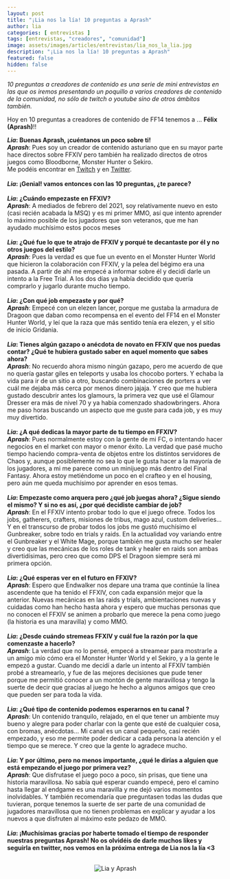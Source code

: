 ```yaml
---
layout: post
title: "¡Lia nos la lía! 10 preguntas a Aprash"
author: lia
categories: [ entrevistas ]
tags: [entrevistas, "creadores", "comunidad"]
image: assets/images/articles/entrevistas/lia_nos_la_lia.jpg
description: "¡Lia nos la lía! 10 preguntas a Aprash"
featured: false
hidden: false
---
```

*10 preguntas a creadores de contenido es una serie de mini entrevistas en las que os iremos presentando un poquillo a varios creadores de contenido de la comunidad, no sólo de twitch o youtube sino de otros ámbitos también.*

Hoy en 10 preguntas a creadores de contenido de FF14 tenemos a ... **Félix (Aprash)**!!



<div class="card">
  <div class="card-header">
     <b><i>Lia</i>: Buenas Aprash, ¡cuéntanos un poco sobre ti!</b>
  </div>
  <div class="card-body">
    <i><b>Aprash</b></i>: Pues soy un creador de contenido asturiano que en su mayor parte hace directos sobre FFXIV pero también ha realizado directos de otros juegos como Bloodborne, Monster Hunter o Sekiro.<br/>
    Me podéis encontrar en <a href="https://www.twitch.tv/aprash_ " target="_blank">Twitch</a> y en <a href="https://twitter.com/felix3pa" target="_blank">Twitter</a>.
  </div>
</div>

<br/>

<div class="card">
  <div class="card-header">
     <b><i>Lia</i>: ¡Genial! vamos entonces con las 10 preguntas, ¿te parece?</b>
  </div>
</div>

<br/>

<div class="card">
  <div class="card-header">
     <b><i>Lia</i>: ¿Cuándo empezaste en FFXIV?</b>
  </div>
  <div class="card-body">
    <i><b>Aprash</b></i>: A mediados de febrero del 2021, soy relativamente nuevo en esto (casi recién acabada la MSQ) y es mi primer MMO, así que intento aprender lo máximo posible de los jugadores que son veteranos, que me han ayudado muchísimo estos pocos meses
  </div>
</div>

<br/>

<div class="card">
  <div class="card-header">
     <b><i>Lia</i>: ¿Qué fue lo que te atrajo de FFXIV y porqué te decantaste por él y no otros juegos del estilo?</b>
  </div>
  <div class="card-body">
    <i><b>Aprash</b></i>: Pues la verdad es que fue un evento en el Monster Hunter World que hicieron la colaboración con FFXIV, y la pelea del bégimo era una pasada. A partir de ahí me empecé a informar sobre él y decidí darle un intento a la Free Trial. A los dos días ya había decidido que quería comprarlo y jugarlo durante mucho tiempo.
  </div>
</div>

<br/>


<div class="card">
  <div class="card-header">
     <b><i>Lia</i>: ¿Con qué job empezaste y por qué?</b>
  </div>
  <div class="card-body">
    <i><b>Aprash</b></i>: Empecé con un elezen lancer, porque me gustaba la armadura de Dragoon que daban como recompensa en el evento del FF14 en el Monster Hunter World, y leí que la raza que más sentido tenía era elezen, y el sitio de inicio Gridania.

  </div>    
</div>

<br/>

<div class="card">
  <div class="card-header">
     <b><i>Lia</i>: Tienes algún gazapo o anécdota de novato en FFXIV que nos puedas contar? ¿Qué te hubiera gustado saber en aquel momento que sabes ahora?</b>
  </div>
  <div class="card-body">
    <i><b>Aprash</b></i>: No recuerdo ahora mismo ningún gazapo, pero me acuerdo de que no quería gastar giles en teleports y usaba los chocobo porters. Y echaba la vida para ir de un sitio a otro, buscando combinaciones de porters a ver cuál me dejaba más cerca por menos dinero jajaja. Y creo que me hubiera gustado descubrir antes los glamours, la primera vez que usé el Glamour Dresser era más de nivel 70 y ya había comenzado shadowbringers. Ahora me paso horas buscando un aspecto que me guste para cada job, y es muy muy divertido.
  </div>
</div>

<br/>

<div class="card">
  <div class="card-header">
     <b><i>Lia</i>: ¿A qué dedicas la mayor parte de tu tiempo en FFXIV?</b>
  </div>
  <div class="card-body">
    <i><b>Aprash</b></i>: Pues normalmente estoy con la gente de mi FC, o intentando hacer negocios en el market con mayor o menor éxito. La verdad que pasé mucho tiempo haciendo compra-venta de objetos entre los distintos servidores de Chaos y, aunque posiblemente no sea lo que le gusta hacer a la mayoría de los jugadores, a mi me parece como un minijuego más dentro del Final Fantasy. Ahora estoy metiéndome un poco en el crafteo y en el housing, pero aún me queda muchísimo por aprender en esos temas.

  </div>
</div>

<br/>

<div class="card">
  <div class="card-header">
     <b><i>Lia</i>: Empezaste como arquera pero ¿qué job juegas ahora? ¿Sigue siendo el mismo? Y si no es así, ¿por qué decidiste cambiar de job?</b>
  </div>
  <div class="card-body">
    <i><b>Aprash</b></i>: En el FFXIV intento probar todo lo que el juego ofrece. Todos los jobs, gatherers, crafters, misiones de tribus, mago azul, custom deliveries… Y en el transcurso de probar todos los jobs me gustó muchísimo el Gunbreaker, sobre todo en trials y raids. En la actualidad voy variando entre el Gunbreaker y el White Mage, porque también me gusta mucho ser healer y creo que las mecánicas de los roles de tank y healer en raids son ambas divertidísimas, pero creo que como DPS el Dragoon siempre será mi primera opción.
  </div>
</div>

<br/>

<div class="card">
  <div class="card-header">
     <b><i>Lia</i>: ¿Qué esperas ver en el futuro en FFXIV?</b>
  </div>
  <div class="card-body">
    <i><b>Aprash</b></i>: Espero que Endwalker nos depare una trama que continúe la línea ascendente que ha tenido el FFXIV, con cada expansión mejor que la anterior. Nuevas mecánicas en las raids y trials, ambientaciones nuevas y cuidadas como han hecho hasta ahora y espero que muchas personas que no conocen el FFXIV se animen a probarlo que merece la pena como juego (la historia es una maravilla) y como MMO.
  </div>
</div>

<br/>

<div class="card">
  <div class="card-header">
     <b><i>Lia</i>: ¿Desde cuándo stremeas FFXIV y cuál fue la razón por la que comenzaste a hacerlo?</b>
  </div>
  <div class="card-body">
    <i><b>Aprash</b></i>: La verdad que no lo pensé, empecé a streamear para mostrarle a un amigo mío cómo era el Monster Hunter World y el Sekiro, y a la gente le empezó a gustar. Cuando me decidí a darle un intento al FFXIV también probé a streamearlo, y fue de las mejores decisiones que pude tener porque me permitió conocer a un montón de gente maravillosa y tengo la suerte de decir que gracias al juego he hecho a algunos amigos que creo que pueden ser para toda la vida.
  </div>
</div>

<br/>

<div class="card">
  <div class="card-header">
     <b><i>Lia</i>: ¿Qué tipo de contenido podemos esperarnos en tu canal ?</b>
  </div>
  <div class="card-body"><i><b>Aprash</b></i>: Un contenido tranquilo, relajado, en el que tener un ambiente muy bueno y alegre para poder charlar con la gente que esté de cualquier cosa, con bromas, anécdotas… Mi canal es un canal pequeño, casi recién empezado, y eso me permite poder dedicar a cada persona la atención y el tiempo que se merece. Y creo que la gente lo agradece mucho.
  </div>
</div>

<br/>

<div class="card">
  <div class="card-header">
     <b><i>Lia</i>: Y por último, pero no menos importante, ¿qué le dirías a alguien que está empezando el juego por primera vez?</b>
  </div>
  <div class="card-body"><i><b>Aprash</b></i>: Que disfrutase el juego poco a poco, sin prisas, que tiene una historia maravillosa. No sabía qué esperar cuando empecé, pero el camino hasta llegar al endgame es una maravilla y me dejó varios momentos inolvidables. Y también recomendaría que preguntasen todas las dudas que tuvieran, porque tenemos la suerte de ser parte de una comunidad de jugadores maravillosa que no tienen problemas en explicar y ayudar a los nuevos a que disfruten al máximo este pedazo de MMO.
  </div>
</div>

<br/>

<div class="card">
  <div class="card-header">
     <b><i>Lia</i>: ¡Muchísimas gracias por haberte tomado el tiempo de responder nuestras preguntas Aprash! No os olvidéis de darle muchos likes y seguirla en twitter, nos vemos en la próxima entrega de Lia nos la lía <3</b>
  </div>
</div>

<br/>

<p align="center"><img src="{{ site.baseurl }}/assets/images/articles/entrevistas/lia_aprash/lia_aprash.jpg" alt="Lia y Aprash"/></p>